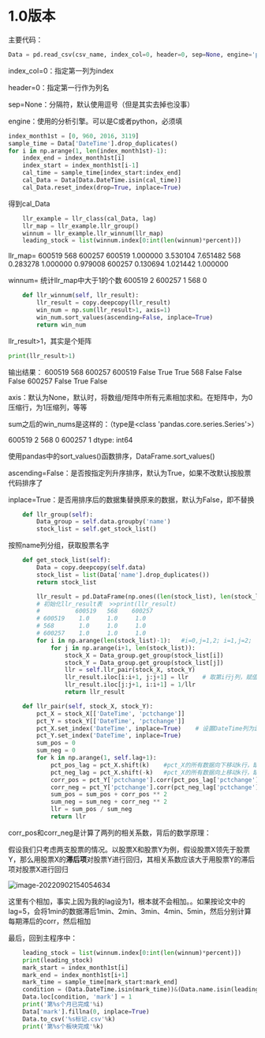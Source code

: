 # 1.0版本

主要代码：

```python
Data = pd.read_csv(csv_name, index_col=0, header=0, sep=None, engine='python')
```

index_col=0：指定第一列为index

header=0：指定第一行作为列名

sep=None：分隔符，默认使用逗号（但是其实去掉也没事）

engine：使用的分析引擎。可以是C或者python，必须填

```python
index_month1st = [0, 960, 2016, 3119]
sample_time = Data['DateTime'].drop_duplicates()
for i in np.arange(1, len(index_month1st)-1):
    index_end = index_month1st[i]
    index_start = index_month1st[i-1]
	cal_time = sample_time[index_start:index_end]
    cal_Data = Data[Data.DateTime.isin(cal_time)]
    cal_Data.reset_index(drop=True, inplace=True) 
```

得到cal_Data

```python
    llr_example = llr_class(cal_Data, lag)
    llr_map = llr_example.llr_group()
    winnum = llr_example.llr_winnum(llr_map)
    leading_stock = list(winnum.index[0:int(len(winnum)*percent)])
```

llr_map=
					600519    	568       		 600257
600519  	1.000000  	3.530104  	7.651482
568    	 	0.283278  	1.000000  	0.979008
600257  	0.130694  	1.021442  	1.000000

winnum=    统计llr_map中大于1的个数
600519    2
600257    1
568       0

```python
    def llr_winnum(self, llr_result):
        llr_result = copy.deepcopy(llr_result)
        win_num = np.sum(llr_result>1, axis=1)
        win_num.sort_values(ascending=False, inplace=True)
        return win_num
```

llr_result>1，其实是个矩阵

```python
print(llr_result>1)
```
输出结果：
				600519    568    	600257
600519   False    	True    	True
568      	False   	False  	 False
600257   False    	True   	False

axis：默认为None，默认时，将数组/矩阵中所有元素相加求和。在矩阵中，为0压缩行，为1压缩列，等等

sum之后的win_nums是这样的：（type是<class 'pandas.core.series.Series'>）

600519    2
568       0
600257    1
dtype: int64

使用pandas中的sort_values()函数排序，DataFrame.sort_values()

ascending=False：是否按指定列升序排序，默认为True，如果不改默认按股票代码排序了

inplace=True：是否用排序后的数据集替换原来的数据，默认为False，即不替换

```python
    def llr_group(self):
        Data_group = self.data.groupby('name')
        stock_list = self.get_stock_list()
```

按照name列分组，获取股票名字

```python
    def get_stock_list(self):
        Data = copy.deepcopy(self.data)
        stock_list = list(Data['name'].drop_duplicates())
        return stock_list
```

```python
        llr_result = pd.DataFrame(np.ones((len(stock_list), len(stock_list))), index=stock_list, columns=stock_list)
        # 初始化llr_result表  >>print(llr_result)
        #          600519   568    600257
        # 600519    1.0     1.0     1.0
        # 568       1.0     1.0     1.0
        # 600257    1.0     1.0     1.0
        for i in np.arange(len(stock_list)-1):   #i=0,j=1,2; i=1,j=2;
            for j in np.arange(i+1, len(stock_list)):
                stock_X = Data_group.get_group(stock_list[i])
                stock_Y = Data_group.get_group(stock_list[j])
                llr = self.llr_pair(stock_X, stock_Y)
                llr_result.iloc[i:i+1, j:j+1] = llr    # 取第i行j列，赋值为llr，取第j行i列，赋值为1/llr
                llr_result.iloc[j:j+1, i:i+1] = 1/llr
                return llr_result
```

```python
    def llr_pair(self, stock_X, stock_Y):
        pct_X = stock_X[['DateTime', 'pctchange']]
        pct_Y = stock_Y[['DateTime', 'pctchange']]
        pct_X.set_index('DateTime', inplace=True)    # 设置DateTime列为index，这个时候你不用去管原先的index，pct_X原先的index是0-959，pct_Y原先的index是960-1919，但他们的DateTime都是0-959
        pct_Y.set_index('DateTime', inplace=True)
        sum_pos = 0
        sum_neg = 0
        for k in np.arange(1, self.lag+1):
            pct_pos_lag = pct_X.shift(k)    #pct_X的所有数据向下移动k行，缺失的数据用nan代替
            pct_neg_lag = pct_X.shift(-k)   #pct_X的所有数据向上移动k行，缺失的数据用nan代替
            corr_pos = pct_Y['pctchange'].corr(pct_pos_lag['pctchange'])
            corr_neg = pct_Y['pctchange'].corr(pct_neg_lag['pctchange'])
            sum_pos = sum_pos + corr_pos ** 2
            sum_neg = sum_neg + corr_neg ** 2
            llr = sum_pos / sum_neg
            return llr
```

corr_pos和corr_neg是计算了两列的相关系数，背后的数学原理：

假设我们只考虑两支股票的情况。以股票X和股票Y为例，假设股票X领先于股票Y，那么用股票X的**滞后项**对股票Y进行回归，其相关系数应该大于用股票Y的滞后项对股票X进行回归

![image-20220902154054634](C:\Users\thinkpad\Desktop\文档\image-20220902154054634.png)

这里有个相加，事实上因为我的lag设为1，根本就不会相加。。如果按论文中的lag=5，会将1min的数据滞后1min、2min、3min、4min、5min，然后分别计算每期滞后的corr，然后相加

最后，回到主程序中：

```python
    leading_stock = list(winnum.index[0:int(len(winnum)*percent)])
    print(leading_stock)
    mark_start = index_month1st[i]
    mark_end = index_month1st[i+1]
    mark_time = sample_time[mark_start:mark_end]
    condition = (Data.DateTime.isin(mark_time))&(Data.name.isin(leading_stock))
    Data.loc[condition, 'mark'] = 1
    print('第%s个月已完成'%i)
    Data['mark'].fillna(0, inplace=True)
    Data.to_csv('%s标记.csv'%k)
    print('第%s个板块完成'%k)
```

